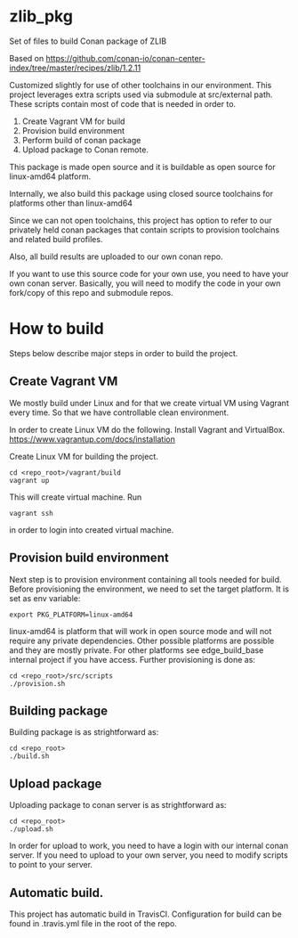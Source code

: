 # zlib_pkg
Set of files to build Conan package of ZLIB

Based on 
https://github.com/conan-io/conan-center-index/tree/master/recipes/zlib/1.2.11

Customized slightly for use of other toolchains in our environment.
This project leverages extra scripts used via submodule at src/external path.
These scripts contain most of code that is needed in order to.
1. Create Vagrant VM for build
2. Provision build environment
3. Perform build of conan package
4. Upload package to Conan remote.

This package is made open source and it is buildable as open source for
linux-amd64 platform.

Internally, we also build this package using closed source toolchains for platforms
other than linux-amd64

Since we can not open toolchains, this project has option to refer to our 
privately held conan packages that contain scripts to provision toolchains
and related build profiles.

Also, all build results are uploaded to our own conan repo.

If you want to use this source code for your own use, you need to have
your own conan server. Basically, you will need to modify the code in your
own fork/copy of this repo and submodule repos.

# How to build

Steps below describe major steps in order to build the project.

## Create Vagrant VM
We mostly build under Linux and for that we create virtual VM using 
Vagrant every time. So that we have controllable clean environment.

In order to create Linux VM do the following.
Install Vagrant and VirtualBox.
https://www.vagrantup.com/docs/installation

Create Linux VM for building the project.

    cd <repo_root>/vagrant/build
    vagrant up
    
This will create virtual machine.
Run

    vagrant ssh

in order to login into created virtual machine.

## Provision build environment
Next step is to provision environment containing all tools needed for build.
Before provisioning the environment, we need to set the target platform.
It is set as env variable:

    export PKG_PLATFORM=linux-amd64

linux-amd64 is platform that will work in open source mode and will not require
any private dependencies.
Other possible platforms are possible and they are mostly private.
For other platforms see edge_build_base internal project if you have access.
Further provisioning is done as:

    cd <repo_root>/src/scripts
    ./provision.sh

## Building package
Building package is as strightforward as:

    cd <repo_root>
    ./build.sh

## Upload package
Uploading package to conan server is as strightforward as:

    cd <repo_root>
    ./upload.sh

In order for upload to work, you need to have a login with our internal conan server.
If you need to upload to your own server, you need to modify scripts to point
to your server.

## Automatic build.

This project has automatic build in TravisCI.
Configuration for build can be found in 
.travis.yml file in the root of the repo.







